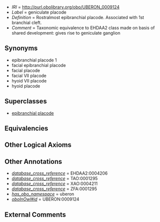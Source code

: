  * *IRI* = http://purl.obolibrary.org/obo/UBERON_0009124
 * *Label* = geniculate placode
 * *Definition* = Rostralmost epibranchial placode. Associated with 1st branchial cleft.
 * *Comment* = Taxonomic equivalence to EHDAA2 class made on basis of shared development: gives rise to geniculate ganglion

## Synonyms

 * epibranchial placode 1
 * facial epibranchial placode
 * facial placode
 * facial VII placode
 * hyoid VII placode
 * hyoid placode

## Superclasses

 * [epibranchial placode](../../UBERON/78/UBERON_0003078.md)

## Equivalencies


## Other Logical Axioms


## Other Annotations

 * *[database_cross_reference](../../ef/oboInOwl#hasDbXref.md)* = EHDAA2:0004206
 * *[database_cross_reference](../../ef/oboInOwl#hasDbXref.md)* = TAO:0001295
 * *[database_cross_reference](../../ef/oboInOwl#hasDbXref.md)* = XAO:0004211
 * *[database_cross_reference](../../ef/oboInOwl#hasDbXref.md)* = ZFA:0001295
 * *[has_obo_namespace](../../ce/oboInOwl#hasOBONamespace.md)* = uberon
 * *[oboInOwl#id](../../id/oboInOwl#id.md)* = UBERON:0009124

## External Comments

